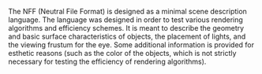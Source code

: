 The NFF (Neutral File Format) is designed as a minimal scene description language.  The language was designed in order to test various rendering algorithms and efficiency schemes.  It is meant to describe the geometry and basic surface characteristics of objects, the placement of lights, and the viewing frustum for the eye.  Some additional information is provided for esthetic reasons (such as the color of the objects, which is not strictly necessary for testing the efficiency of rendering algorithms).